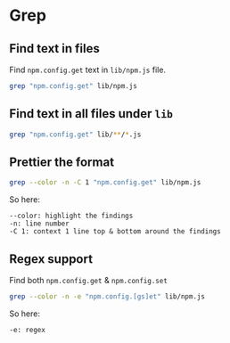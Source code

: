 # Grep

## Find text in files

Find `npm.config.get` text in `lib/npm.js` file.

```bash
grep "npm.config.get" lib/npm.js
```


## Find text in all files under `lib`

```bash
grep "npm.config.get" lib/**/*.js
```

## Prettier the format

```bash
grep --color -n -C 1 "npm.config.get" lib/npm.js
```

So here:

```
--color: highlight the findings
-n: line number
-C 1: context 1 line top & bottom around the findings
```

## Regex support

Find both `npm.config.get` & `npm.config.set`

```bash
grep --color -n -e "npm.config.[gs]et" lib/npm.js
```

So here:

```
-e: regex
```